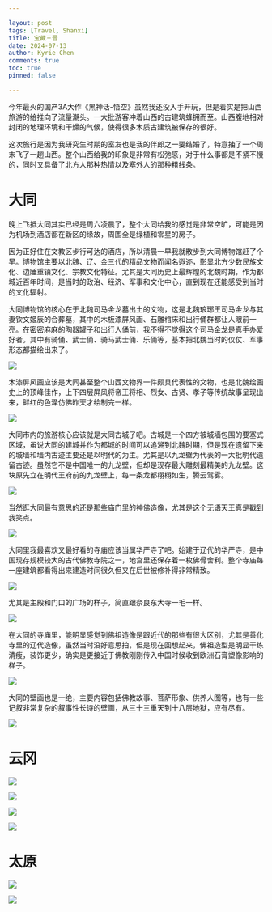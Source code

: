 ```yaml
---

layout: post
tags: [Travel, Shanxi]
title: 宝藏三晋
date: 2024-07-13
author: Kyrie Chen
comments: true
toc: true
pinned: false

---
```


今年最火的国产3A大作《黑神话-悟空》虽然我还没入手开玩，但是着实是把山西旅游的给推向了流量潮头。一大批游客冲着山西的古建筑蜂拥而至。山西腹地相对封闭的地理环境和干燥的气候，使得很多木质古建筑被保存的很好。

这次旅行是因为我研究生时期的室友也是我的伴郎之一要结婚了，特意抽了一个周末飞了一趟山西。整个山西给我的印象是非常有松弛感，对于什么事都是不紧不慢的，同时又具备了北方人那种热情以及塞外人的那种粗线条。

# 大同

晚上飞抵大同其实已经是周六凌晨了，整个大同给我的感觉是非常空旷，可能是因为机场到酒店都在新区的缘故，周围全是绿植和零星的房子。

因为正好住在文教区步行可达的酒店，所以清晨一早我就散步到大同博物馆赶了个早。博物馆主要以北魏、辽、金三代的精品文物而闻名遐迩，彰显北方少数民族文化、边陲重镇文化、宗教文化特征。尤其是大同历史上最辉煌的北魏时期，作为都城近百年时间，是当时的政治、经济、军事和文化中心，直到现在还能感受到当时的文化辐射。

大同博物馆的核心在于北魏司马金龙墓出土的文物，这是北魏琅琊王司马金龙与其妻钦文姬辰的合葬墓，其中的木板漆屏风画、石雕棺床和出行俑群都让人眼前一亮。在密密麻麻的陶器罐子和出行人俑前，我不得不觉得这个司马金龙是真手办爱好者。其中有骑俑、武士俑、骑马武士俑、乐俑等，基本把北魏当时的仪仗、军事形态都描绘出来了。

![](https://raw.githubusercontent.com/kakack/kakack.github.io/master/_images/sx-240713-1.jpg)

木漆屏风画应该是大同甚至整个山西文物界一件颇具代表性的文物，也是北魏绘画史上的顶峰佳作，上下四层屏风将帝王将相、烈女、古贤、孝子等传统故事呈现出来，鲜红的色泽仿佛昨天才绘制完一样。

![](https://raw.githubusercontent.com/kakack/kakack.github.io/master/_images/sx-240713-2.jpg)

大同市内的旅游核心应该就是大同古城了吧。古城是一个四方被城墙包围的要塞式区域，虽说大同的建城并作为都城的时间可以追溯到北魏时期，但是现在遗留下来的城墙和墙内古迹主要还是以明代的为主。尤其是以九龙壁为代表的一大批明代遗留古迹。虽然它不是中国唯一的九龙壁，但却是现存最大雕刻最精美的九龙壁。这块原先立在明代王府前的九龙壁上，每一条龙都栩栩如生，腾云驾雾。

![](https://raw.githubusercontent.com/kakack/kakack.github.io/master/_images/sx-240713-3.jpg)

当然逛大同最有意思的还是那些庙门里的神佛造像，尤其是这个无语天王真是戳到我笑点。

![](https://raw.githubusercontent.com/kakack/kakack.github.io/master/_images/sx-240713-4.jpg)

大同里我最喜欢又最好看的寺庙应该当属华严寺了吧。始建于辽代的华严寺，是中国现存规模较大的古代佛教寺院之一，地宫里还保存着一枚佛骨舍利。整个寺庙每一座建筑都看得出来建造时间很久但又在后世被修补得非常精致。

![](https://raw.githubusercontent.com/kakack/kakack.github.io/master/_images/sx-240713-5.jpg)

尤其是主殿和门口的广场的样子，简直跟奈良东大寺一毛一样。

![](https://raw.githubusercontent.com/kakack/kakack.github.io/master/_images/sx-240713-6.jpg)

在大同的寺庙里，能明显感觉到佛祖造像是跟近代的那些有很大区别，尤其是善化寺里的辽代造像，虽然当时没好意思拍，但是现在回想起来，佛祖造型是明显干练清瘦，装饰更少，确实是更接近于佛教刚刚传入中国时候收到欧洲石膏塑像影响的样子。

![](https://raw.githubusercontent.com/kakack/kakack.github.io/master/_images/sx-240713-7.jpg)

大同的壁画也是一绝，主要内容包括佛教故事、菩萨形象、供养人图等，也有一些记叙非常复杂的叙事性长诗的壁画，从三十三重天到十八层地狱，应有尽有。

![](https://raw.githubusercontent.com/kakack/kakack.github.io/master/_images/sx-240713-8.jpg)


# 云冈

![](https://raw.githubusercontent.com/kakack/kakack.github.io/master/_images/sx-240713-9.jpg)

![](https://raw.githubusercontent.com/kakack/kakack.github.io/master/_images/sx-240713-10.jpg)

![](https://raw.githubusercontent.com/kakack/kakack.github.io/master/_images/sx-240713-11.jpg)

![](https://raw.githubusercontent.com/kakack/kakack.github.io/master/_images/sx-240713-12.jpg)

# 太原

![](https://raw.githubusercontent.com/kakack/kakack.github.io/master/_images/sx-240713-13.jpg)

![](https://raw.githubusercontent.com/kakack/kakack.github.io/master/_images/sx-240713-14.jpg)